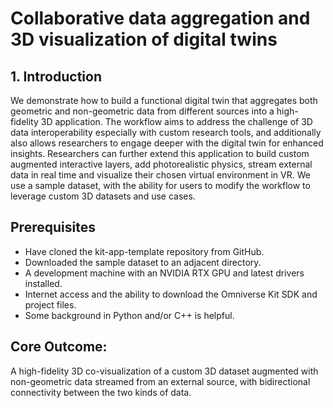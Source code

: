 # Collaborative data aggregation and 3D visualization of digital twins
## 1. Introduction
We demonstrate how to build a functional digital twin that aggregates both geometric and non-geometric data from different sources into a high-fidelity 3D application. The workflow aims to address the challenge of 3D data interoperability especially with custom research tools, and additionally also allows researchers to engage deeper with the digital twin for enhanced insights. Researchers can further extend this application to build custom augmented interactive layers, add photorealistic physics, stream external data in real time and visualize their chosen virtual environment in VR. We use a sample dataset, with the ability for users to modify the workflow to leverage custom 3D datasets and use cases.​

## Prerequisites
* Have cloned the kit-app-template repository from GitHub.
* Downloaded the sample dataset to an adjacent directory.
* A development machine with an NVIDIA RTX GPU and latest drivers installed.
* Internet access and the ability to download the Omniverse Kit SDK and project files.
* Some background in Python and/or C++ is helpful.

## Core Outcome:
A high-fidelity 3D co-visualization of a custom 3D dataset augmented with non-geometric data streamed from an external source, with bidirectional connectivity between the two kinds of data.​
